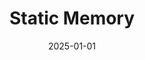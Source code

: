 ---
layout: track
title: Static Memory
permalink: /tracks/static-memory/
description: "A StudioRich lo-fi track."
image: /assets/covers/static-memory.webp
date: 2025-01-01
duration: "147.44"
album: "Stranger Vibes"
mood: [Chill]
genre: [lo-fi, synthwave, ambient]
---